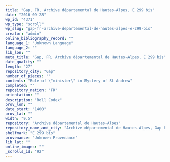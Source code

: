 ```yaml
---
title: "Gap, FR, Archive départemental de Hautes-Alpes, E 299 bis"
date: "2016-09-28"
wp_id: "4371"
wp_type: "scroll"
wp_slug: "gap-fr-archive-departemental-de-hautes-alpes-e-299-bis"
creator: "admin"
online_bibliography_record: ""
language_1: "Unknown Language"
language_2: ""
lib_lon: ""
meta_title: "Gap, FR, Archive départemental de Hautes-Alpes, E 299 bis"
date_quality: ""
length: "27"
repository_city: "Gap"
number_of_pieces: ""
contents: "Role of \"minister\" in Mystery of St Andrew"
completed: ""
repository_nation: "FR"
orientation: ""
description: "Roll Codex"
prov_lon: ""
date_start: "1400"
prov_lat: ""
width: "9.5"
repository: "Archive départemental de Hautes-Alpes"
repository_name_and_city: "Archive départemental de Hautes-Alpes, Gap FR"
shelfmark: "E 299 bis"
provenance: "Unknown Provenance"
lib_lat: ""
online_images: ""
_scrolls_id: "92"
---
```



